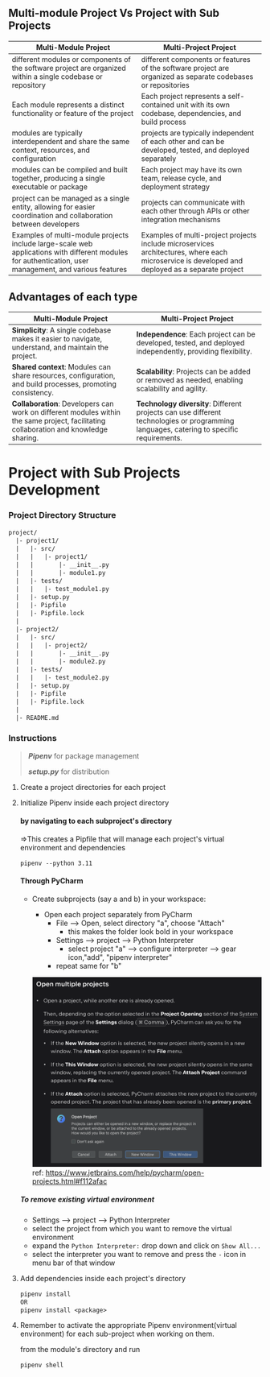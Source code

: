 ## Multi-module Project Vs Project with Sub Projects

| **Multi-Module Project**                                                                                                                                | **Multi-Project Project**                                                                                                                       |
|---------------------------------------------------------------------------------------------------------------------------------------------------------|-------------------------------------------------------------------------------------------------------------------------------------------------|
| different modules or components of the software project are organized within a single codebase or repository                                            | different components or features of the software project are organized as separate codebases or repositories                                    |
| Each module represents a distinct functionality or feature of the project                                                                               | Each project represents a self-contained unit with its own codebase, dependencies, and build process                                            |
| modules are typically interdependent and share the same context, resources, and configuration                                                           | projects are typically independent of each other and can be developed, tested, and deployed separately                                          |
| modules can be compiled and built together, producing a single executable or package                                                                    | Each project may have its own team, release cycle, and deployment strategy                                                                      |
| project can be managed as a single entity, allowing for easier coordination and collaboration between developers                                        | projects can communicate with each other through APIs or other integration mechanisms                                                           |
| Examples of multi-module projects include large-scale web applications with different modules for authentication, user management, and various features | Examples of multi-project projects include microservices architectures, where each microservice is developed and deployed as a separate project |

## Advantages of each type

| **Multi-Module Project**                                                                                                               | **Multi-Project Project**                                                                                                                |
|----------------------------------------------------------------------------------------------------------------------------------------|------------------------------------------------------------------------------------------------------------------------------------------|
| **Simplicity**: A single codebase makes it easier to navigate, understand, and maintain the project.                                   | **Independence**: Each project can be developed, tested, and deployed independently, providing flexibility.                              |
| **Shared context**: Modules can share resources, configuration, and build processes, promoting consistency.                            | **Scalability**: Projects can be added or removed as needed, enabling scalability and agility.                                           |
| **Collaboration**: Developers can work on different modules within the same project, facilitating collaboration and knowledge sharing. | **Technology diversity**: Different projects can use different technologies or programming languages, catering to specific requirements. |

# Project with Sub Projects Development

### Project Directory Structure

```text
project/
  |- project1/
  |   |- src/
  |   |   |- project1/
  |   |       |- __init__.py
  |   |       |- module1.py
  |   |- tests/
  |   |   |- test_module1.py
  |   |- setup.py
  |   |- Pipfile
  |   |- Pipfile.lock
  |
  |- project2/
  |   |- src/
  |   |   |- project2/
  |   |       |- __init__.py
  |   |       |- module2.py
  |   |- tests/
  |   |   |- test_module2.py
  |   |- setup.py
  |   |- Pipfile
  |   |- Pipfile.lock
  |
  |- README.md
```

### Instructions

> **_Pipenv_** for package management
>
> **_setup.py_** for distribution

1. Create a project directories for each project


2. Initialize Pipenv inside each project directory 
   
   #### by navigating to each subproject's directory
    =>This creates a Pipfile that will manage each project's virtual environment and dependencies
    ```shell
    pipenv --python 3.11
    ```
   #### Through PyCharm

   - Create subprojects (say a and b) in your workspace: 
     - Open each project separately from PyCharm 
       - File --> Open, select directory "a", choose "Attach"
         - this makes the folder look bold in your workspace
       - Settings --> project --> Python Interpreter
         - select project "a" --> configure interpreter --> gear icon,"add", "pipenv interpreter"
       - repeat same for "b"

     ![pycharm-open-multiple-projects.png](resources%2Fpycharm-open-multiple-projects.png)
     ref: https://www.jetbrains.com/help/pycharm/open-projects.html#f112afac
   
   ##### To remove existing virtual environment
   - Settings --> project --> Python Interpreter
   - select the project from which you want to remove the virtual environment
   - expand the `Python Interpreter:` drop down and click on `Show All...` 
   - select the interpreter you want to remove and press the `-` icon in menu bar of that window

3. Add dependencies inside each project's directory
   ```shell
   pipenv install 
   OR
   pipenv install <package>
   ```

4. Remember to activate the appropriate Pipenv environment(virtual environment) for each sub-project when working on them. 

   from the module's directory and run 
   ```shell
   pipenv shell
   ```
